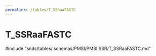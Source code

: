 ```yaml
---
permalink: /tables/T_SSRaaFASTC
---
```

# T\_SSRaaFASTC
<!-- SPDX-License-Identifier: MPL-2.0 -->

<!-- ATTENTION : Ne pas supprimer ou modifier la ligne ci-dessous -->
#include "snds/tables/.schemas/PMSI/PMSI SSR/T_SSRaaFASTC.md"
<!-- ATTENTION : Ne pas supprimer ou modifier la ligne ci-dessus -->

